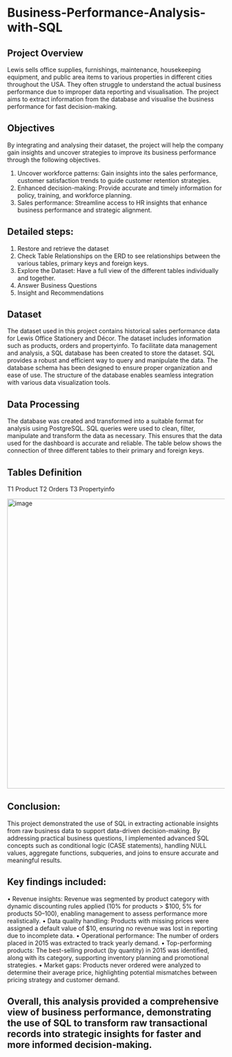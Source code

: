 # Business-Performance-Analysis-with-SQL

## Project Overview
Lewis sells office supplies, furnishings, maintenance, housekeeping equipment, and public area items to various properties in different cities throughout the USA. They often struggle to understand the actual business performance due to improper data reporting and visualisation. The project aims to extract information from the database and visualise the business performance for fast decision-making.

## Objectives
By integrating and analysing their dataset, the project will help the company gain insights and uncover strategies to improve its business performance through the following objectives.
1.	Uncover workforce patterns: Gain insights into the sales performance, customer satisfaction trends to guide customer retention strategies.
2.	Enhanced decision-making: Provide accurate and timely information for policy, training, and workforce planning.
3.	Sales performance: Streamline access to HR insights that enhance business performance and strategic alignment.

## Detailed steps:
1.	Restore and retrieve the dataset
2.	Check Table Relationships on the ERD to see relationships between the various tables, primary keys and foreign keys.
3.	Explore the Dataset: Have a full view of the different tables individually and together.
4.	Answer Business Questions
5.	Insight and Recommendations

## Dataset
The dataset used in this project contains historical sales performance data for Lewis Office Stationery and Décor. The dataset includes information such as products, orders and propertyinfo. To facilitate data management and analysis, a SQL database has been created to store the dataset. SQL provides a robust and efficient way to query and manipulate the data. The database schema has been designed to ensure proper organization and ease of use. The structure of the database enables seamless integration with various data visualization tools.

## Data Processing
The database was created and transformed into a suitable format for analysis using PostgreSQL. SQL queries were used to clean, filter, manipulate and transform the data as necessary. This ensures that the data used for the dashboard is accurate and reliable. The table below shows the connection of three different tables to their primary and foreign keys. 

## Tables	Definition
T1	Product
T2	Orders
T3	Propertyinfo

<img width="636" height="669" alt="image" src="https://github.com/user-attachments/assets/7791a5fe-f5e7-44f8-9649-9f7349ac7b1a" />

## Conclusion: 
This project demonstrated the use of SQL in extracting actionable insights from raw business data to support data-driven decision-making. By addressing practical business questions, I implemented advanced SQL concepts such as conditional logic (CASE statements), handling NULL values, aggregate functions, subqueries, and joins to ensure accurate and meaningful results.

## Key findings included:
•	Revenue insights: Revenue was segmented by product category with dynamic discounting rules applied (10% for products > $100, 5% for products $50–$100), enabling management to assess performance more realistically.
•	Data quality handling: Products with missing prices were assigned a default value of $10, ensuring no revenue was lost in reporting due to incomplete data.
•	Operational performance: The number of orders placed in 2015 was extracted to track yearly demand.
•	Top-performing products: The best-selling product (by quantity) in 2015 was identified, along with its category, supporting inventory planning and promotional strategies.
•	Market gaps: Products never ordered were analyzed to determine their average price, highlighting potential mismatches between pricing strategy and customer demand.

## Overall, this analysis provided a comprehensive view of business performance, demonstrating the use of SQL to transform raw transactional records into strategic insights for faster and more informed decision-making.




